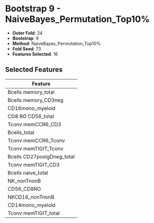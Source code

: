 # Bootstrap 9 - NaiveBayes_Permutation_Top10%

- **Outer Fold**: 24
- **Bootstrap**: 9
- **Method**: NaiveBayes_Permutation_Top10%
- **Fold Seed**: 73
- **Features Selected**: 16

## Selected Features

| Feature |
|---------|
| Bcells memory_total |
| Bcells memory_CD3neg |
| CD16mono_myeloid |
| CD8 RO CD56_total |
| Tconv memCCR6_CD3 |
| Bcells_total |
| Tconv memCCR6_Tconv |
| Tconv memTIGIT_Tconv |
| Bcells CD27posIgDneg_total |
| Tconv memTIGIT_CD3 |
| Bcells naive_total |
| NK_nonTnonB |
| CD56_CD8RO |
| NKCD16_nonTnonB |
| CD14mono_myeloid |
| Tconv memTIGIT_total |
